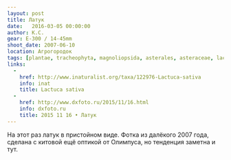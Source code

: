 ```yaml
---
layout: post
title: Латук
date:   2016-03-05 00:00:00
author: К.С.
gear: E-300 / 14-45mm
shoot_date: 2007-06-10
location: Агрогородок
tags: [plantae, tracheophyta, magnoliopsida, asterales, asteraceae, lactuca, lactuca sativa]
links:
  -
    href: http://www.inaturalist.org/taxa/122976-Lactuca-sativa
    info: inat
    title: Lactuca sativa
  -
    href: http://www.dxfoto.ru/2015/11/16.html
    info: dxfoto.ru
    title: 2015 11 16 • Латук
---
```


На этот раз латук в пристойном виде. Фотка из далёкого 2007 года, сделана с китовой ещё оптикой от Олимпуса, но тенденция заметна и тут.
